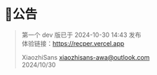 # 📰公告
> 第一个 dev 版已于 2024-10-30 14:43 发布 <br />
> 体验链接：https://recper.vercel.app
> 
> XiaozhiSans <xiaozhisans-awa@outlook.com> <br />
> 2024/10/30
